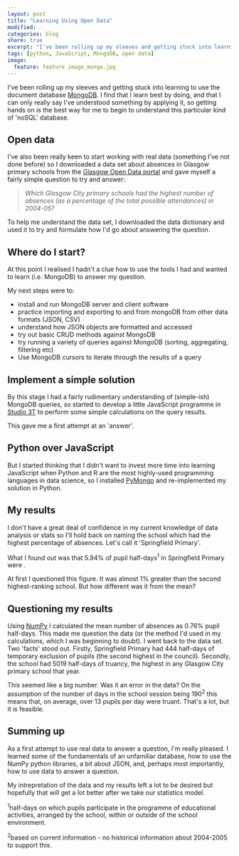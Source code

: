 ```yaml
---
layout: post
title: "Learning Using Open Data"
modified:
categories: blog
share: true
excerpt: "I've been rolling up my sleeves and getting stuck into learning to use the document database MongoDB by using an Open Glasgow data set. So what have I learned in the process?"
tags: [python, JavaScript, MongoDB, open data]
image:
  feature: feature_image_mongo.jpg
---
```


I've been rolling up my sleeves and getting stuck into learning to use the document database [MongoDB](https://www.mongodb.com/). I find that I learn best by doing, and that I can only really say I've understood something by applying it, so getting hands on is the best way for me to begin to understand this particular kind of 'noSQL' database.

## Open data

I've also been really keen to start working with real data (something I've not done before) so I downloaded a data set about absences in Glasgow primary schools from the [Glasgow Open Data portal](https://data.glasgow.gov.uk/) and gave myself a fairly simple question to try and answer: 

>_Which Glasgow City primary schools had the highest number of absences (as a percentage of the total possible attendances) in 2004-05?_
 

To help me understand the data set, I downloaded the data dictionary and used it to try and formulate how I'd go about answering the question.

## Where do I start?

At this point I realised I hadn't a clue how to use the tools I had and wanted to learn (i.e. MongoDB) to answer my question.

My next steps were to: 

* install and run MongoDB server and client software 
* practice importing and exporting to and from mongoDB from other data formats (JSON, CSV)
* understand how JSON objects are formatted and accessed
* try out basic CRUD methods against MongoDB
* try running a variety of queries against MongoDB (sorting, aggregating, filtering etc)
* Use MongoDB cursors to iterate through the results of a query

## Implement a simple solution

By this stage I had a fairly rudimentary understanding of (simple-ish) MongoDB queries, so started to develop a little JavaScript programme in [Studio 3T](https://studio3t.com/) to perform some simple calculations on the query results.

This gave me a first attempt at an 'answer'. 

## Python over JavaScript

But I started thinking that I didn't want to invest more time into learning JavaScript when Python and R are the most highly-used programming languages in data science, so I installed [PyMongo](https://api.mongodb.com/python/current/) and re-implemented my solution in Python.

## My results

I don't have a great deal of confidence in my current knowledge of data analysis or stats so I'll hold back on naming the school which had the highest percentage of absences. Let's call it 'Springfield Primary'.

What I found out was that 5.94% of pupil half-days<sup>1</sup> in Springfield Primary were .

At first I questioned this figure. It was almost 1% greater than the second highest-ranking school. But how different was it from the mean? 

## Questioning my results

Using [NumPy](http://www.numpy.org/) I calculated the mean number of absences as 0.76% pupil half-days. This made me question the data (or the method I'd used in my calculations, which I was beginning to doubt). I went back to the data set. Two 'facts' stood out. Firstly, Springfield Primary had 444 half-days of temporary exclusion of pupils (the second highest in the council). Secondly, the school had 5019 half-days of truancy, the highest in any Glasgow City primary school that year. 

This seemed like a big number. Was it an error in the data? On the assumption of the number of days in the school session being 190<sup>2</sup> this means that, on average, over 13 pupils per day were truant. That's a lot, but it _is_ feasible.

## Summing up

As a first attempt to use real data to answer a question, I'm really pleased. I learned some of the fundamentals of an unfamiliar database, how to use the NumPy python libraries, a bit about JSON, and, perhaps most importantly, how to use data to answer a question. 

My intrepretation of the data and my results left a lot to be desired but hopefully that will get a lot better after we take our statistics model.




<sup>1</sup>half-days on which pupils participate in the programme of educational activities, arranged by the school, within or outside of the school environment.

<sup>2</sup>based on current information - no historical information about 2004-2005 to support this.



